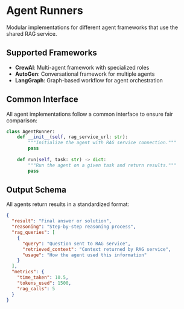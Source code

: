 # Agent Runners

Modular implementations for different agent frameworks that use the shared RAG service.

## Supported Frameworks

- **CrewAI**: Multi-agent framework with specialized roles
- **AutoGen**: Conversational framework for multiple agents
- **LangGraph**: Graph-based workflow for agent orchestration

## Common Interface

All agent implementations follow a common interface to ensure fair comparison:

```python
class AgentRunner:
    def __init__(self, rag_service_url: str):
        """Initialize the agent with RAG service connection."""
        pass
        
    def run(self, task: str) -> dict:
        """Run the agent on a given task and return results."""
        pass
```

## Output Schema

All agents return results in a standardized format:

```json
{
  "result": "Final answer or solution",
  "reasoning": "Step-by-step reasoning process",
  "rag_queries": [
    {
      "query": "Question sent to RAG service",
      "retrieved_context": "Context returned by RAG service",
      "usage": "How the agent used this information"
    }
  ],
  "metrics": {
    "time_taken": 10.5,
    "tokens_used": 1500,
    "rag_calls": 5
  }
}
```
